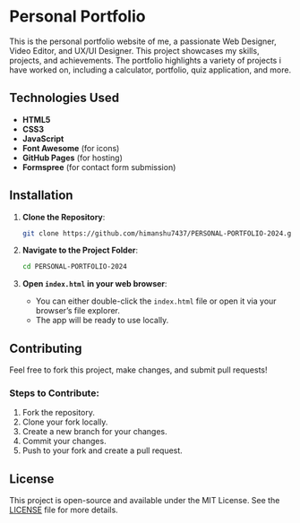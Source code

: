 # Personal Portfolio

This is the personal portfolio website of me, a passionate Web Designer, Video Editor, and UX/UI Designer. This project showcases my skills, projects, and achievements. The portfolio highlights a variety of projects i have  worked on, including a calculator, portfolio, quiz application, and more.

## Technologies Used

- **HTML5**
- **CSS3**
- **JavaScript**
- **Font Awesome** (for icons)
- **GitHub Pages** (for hosting)
- **Formspree** (for contact form submission)

## Installation

1. **Clone the Repository**:
   ```bash
   git clone https://github.com/himanshu7437/PERSONAL-PORTFOLIO-2024.git
   ```

2. **Navigate to the Project Folder**:
   ```bash
   cd PERSONAL-PORTFOLIO-2024
   ```

3. **Open `index.html` in your web browser**:
   - You can either double-click the `index.html` file or open it via your browser’s file explorer.
   - The app will be ready to use locally.

## Contributing

Feel free to fork this project, make changes, and submit pull requests! 

### Steps to Contribute:

1. Fork the repository.
2. Clone your fork locally.
3. Create a new branch for your changes.
4. Commit your changes.
5. Push to your fork and create a pull request.

## License

This project is open-source and available under the MIT License. See the [LICENSE](LICENSE) file for more details.